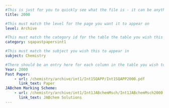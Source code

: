 ```yaml
---
#This is just for you to quickly see what the file is - it can be anything you want
title: 2000

#This must match the level for the page you want it to appear on
level: Archive

#This must match the category id for the table the table you wish this to appear in
category: sqapastpapersint1

#This must match the subject you wish this to appear in
subject: Chemistry

#There should be an entry here for each column in the table you wish to populate:
Year: 2000
Past Paper:
    - url: /chemistry/archive/int1/Int1SQAPP/Int1SQAPP2000.pdf
      link_text: Paper
JABchem Marking Scheme:
    - url: /chemistry/archive/int1/Int1JABchemMsch/Int1JABchemMsch2000.pdf
      link_text: JABchem Solutions
---
```


